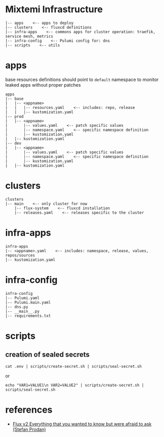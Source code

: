# Mixtemi Infrastructure

```
|-- apps    <-- apps to deploy
|-- clusters    <-- fluxcd definitions
|-- infra-apps    <-- commons apps for cluster operation: traefik, service mesh, metrics
|-- infra-config    <-- Pulumi config for: dns
|-- scripts    <-- utils
```


# apps

base resources definitions should point to `default` namespace to monitor leaked apps without proper patches

```
apps
|-- base
|   |-- <appname>
|   |   |-- resources.yaml    <-- includes: repo, release
|   |   |-- kustomization.yaml
|-- prod
|   |-- <appname>
|       |-- values.yaml    <-- patch specific values
|       |-- namespace.yaml    <-- specific namespace definition
|       |-- kustomization.yaml
|   |-- kustomization.yaml
|-- dev
|   |-- <appname>
|       |-- values.yaml    <-- patch specific values
|       |-- namespace.yaml    <-- specific namespace definition
|       |-- kustomization.yaml
|   |-- kustomization.yaml
```


# clusters

```
clusters
|-- main    <-- only cluster for now
    |-- flux-system    <-- fluxcd installation
    |-- releases.yaml    <-- releases specific to the cluster
```


# infra-apps

```
infra-apps
|-- <appname>.yaml    <-- includes: namespace, release, values, repos/sources
|-- kustomization.yaml
```


# infra-config

```
infra-config
|-- Pulumi.yaml
|-- Pulumi.main.yaml
|-- dns.py
|-- __main__.py
|-- requirements.txt
```


# scripts

## creation of sealed secrets

```console
cat .env | scripts/create-secret.sh | scripts/seal-secret.sh
```
or
```console
echo "VAR1=VALUE1\n VAR2=VALUE2" | scripts/create-secret.sh | scripts/seal-secret.sh
```


# references

- [Flux v2 Everything that you wanted to know but were afraid to ask (Stefan Prodan)](https://www.youtube.com/watch?v=nGLpUCPX8JE)
